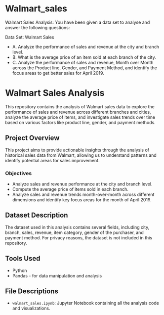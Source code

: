 # Walmart_sales

Walmart Sales Analysis:
You have been given a data set to analyse and answer the following questions: 

Data Set: Walmart Sales 
- A. Analyze the performance of sales and revenue at the city and branch level.
- B. What is the average price of an item sold at each branch of the city.
- C. Analyze the performance of sales and revenue, Month over Month across the Product line, Gender, and Payment Method, and identify the focus areas to get better sales for April 2019. 

# Walmart Sales Analysis

This repository contains the analysis of Walmart sales data to explore the performance of sales and revenue across different branches and cities, analyze the average price of items, and investigate sales trends over time based on various factors like product line, gender, and payment methods.

## Project Overview

This project aims to provide actionable insights through the analysis of historical sales data from Walmart, allowing us to understand patterns and identify potential areas for sales improvement.

### Objectives

- Analyze sales and revenue performance at the city and branch level.
- Compute the average price of items sold in each branch.
- Analyze sales and revenue trends month-over-month across different dimensions and identify key focus areas for the month of April 2019.

## Dataset Description

The dataset used in this analysis contains several fields, including city, branch, sales, revenue, item category, gender of the purchaser, and payment method. For privacy reasons, the dataset is not included in this repository.

## Tools Used

- Python
- Pandas - for data manipulation and analysis

## File Descriptions

- `walmart_sales.ipynb`: Jupyter Notebook containing all the analysis code and visualizations.

